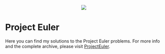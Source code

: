 <p align="center">
  <img src="https://projecteuler.net/images/clipart/euler_portrait.png" />
</p>

# Project Euler

Here you can find my solutions to the Project Euler problems.
For more info and the complete archive, please visit [ProjectEuler](https://projecteuler.net/archives/).
